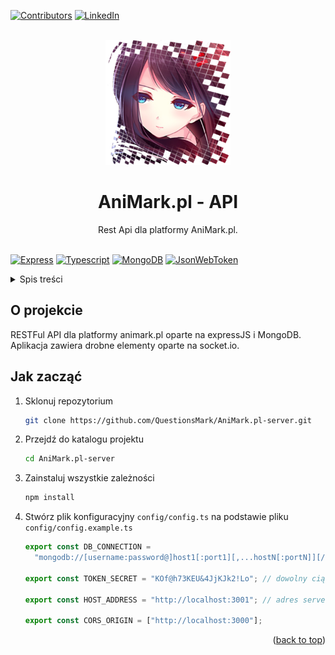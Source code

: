 <div id="top"></div>

[![Contributors][contributors-shield]][contributors-url]
[![LinkedIn][linkedin-shield]][linkedin-url]

<br />
<div align="center">
  <a href="https://animark.pl">
    <img src="./readme/logo.jpg" alt="AniMark.pl Logo" width="200" height="200">
  </a>

<h1 align="center">AniMark.pl - API</h1>
  <p align="center">
    Rest Api dla platformy AniMark.pl.
    <br />
    <br />
  </p>
</div>

[![Express][express]][express-url]
[![Typescript][typescript]][typescript-url]
[![MongoDB][mongodb]][mongodb-url]
[![JsonWebToken][jsonwebtoken]][jsonwebtoken-url]

<details>
  <summary>Spis treści</summary>
  <ol>
    <li>
      <a href="#o-projekcie">O projekcie</a>
    </li>
    <li>
      <a href="#jak-zacząć">Jak zacząć</a>
    </li>
  </ol>
</details>

## O projekcie

RESTFul API dla platformy animark.pl oparte na expressJS i MongoDB. Aplikacja zawiera drobne elementy oparte na socket.io.

## Jak zacząć

1. Sklonuj repozytorium
   ```sh
   git clone https://github.com/QuestionsMark/AniMark.pl-server.git
   ```
2. Przejdź do katalogu projektu
   ```sh
   cd AniMark.pl-server
   ```
3. Zainstaluj wszystkie zależności
   ```sh
   npm install
   ```
4. Stwórz plik konfiguracyjny `config/config.ts` na podstawie pliku `config/config.example.ts`

   ```js
   export const DB_CONNECTION =
     "mongodb://[username:password@]host1[:port1][,...hostN[:portN]][/[defaultauthdb][?options]]"; // link połączenia do bazy danych MongoDB

   export const TOKEN_SECRET = "KOf@h73KEU&4JjKJk2!Lo"; // dowolny ciąg znaków, mozna zostawić tak jak jest

   export const HOST_ADDRESS = "http://localhost:3001"; // adres servera bez slasha na końcu!!!

   export const CORS_ORIGIN = ["http://localhost:3000"];
   ```

   <p align="right">(<a href="#top">back to top</a>)</p>

[animark-url]: https://animark.pl
[contributors-shield]: https://img.shields.io/github/contributors/QuestionsMark/AniMark.pl-client.svg?style=for-the-badge
[contributors-url]: https://github.com/QuestionsMark/AniMark.pl-client/graphs/contributors
[linkedin-shield]: https://img.shields.io/badge/-LinkedIn-black.svg?style=for-the-badge&logo=linkedin&colorB=555
[linkedin-url]: https://www.linkedin.com/in/s%C5%82awomir-dziurman-75464b205/
[typescript]: https://img.shields.io/badge/typescript-20232A?style=for-the-badge&logo=typescript&logoColor=3178c6
[typescript-url]: https://www.typescriptlang.org/
[express]: https://img.shields.io/badge/Express.js-404D59?style=for-the-badge
[express-url]: https://www.npmjs.com/package/express
[mongodb]: https://img.shields.io/badge/MongoDB-4EA94B?style=for-the-badge&logo=mongodb&logoColor=white
[mongodb-url]: https://www.mongodb.com/
[jsonwebtoken]: https://img.shields.io/badge/json%20web%20tokens-323330?style=for-the-badge&logo=json-web-tokens&logoColor=pink
[jsonwebtoken-url]: https://www.npmjs.com/package/jsonwebtoken
